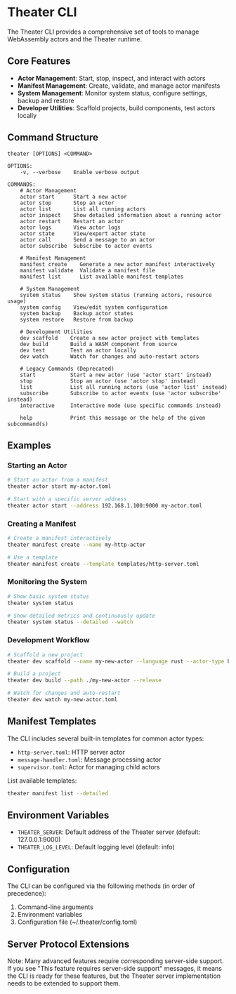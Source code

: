 # Theater CLI

The Theater CLI provides a comprehensive set of tools to manage WebAssembly actors and the Theater runtime.

## Core Features

- **Actor Management**: Start, stop, inspect, and interact with actors
- **Manifest Management**: Create, validate, and manage actor manifests
- **System Management**: Monitor system status, configure settings, backup and restore
- **Developer Utilities**: Scaffold projects, build components, test actors locally

## Command Structure

```
theater [OPTIONS] <COMMAND>

OPTIONS:
    -v, --verbose    Enable verbose output

COMMANDS:
    # Actor Management
    actor start      Start a new actor
    actor stop       Stop an actor
    actor list       List all running actors
    actor inspect    Show detailed information about a running actor
    actor restart    Restart an actor
    actor logs       View actor logs
    actor state      View/export actor state
    actor call       Send a message to an actor
    actor subscribe  Subscribe to actor events

    # Manifest Management
    manifest create    Generate a new actor manifest interactively
    manifest validate  Validate a manifest file
    manifest list      List available manifest templates

    # System Management
    system status    Show system status (running actors, resource usage)
    system config    View/edit system configuration
    system backup    Backup actor states
    system restore   Restore from backup

    # Development Utilities
    dev scaffold    Create a new actor project with templates
    dev build       Build a WASM component from source
    dev test        Test an actor locally
    dev watch       Watch for changes and auto-restart actors

    # Legacy Commands (Deprecated)
    start           Start a new actor (use 'actor start' instead)
    stop            Stop an actor (use 'actor stop' instead)
    list            List all running actors (use 'actor list' instead)
    subscribe       Subscribe to actor events (use 'actor subscribe' instead)
    interactive     Interactive mode (use specific commands instead)

    help            Print this message or the help of the given subcommand(s)
```

## Examples

### Starting an Actor

```bash
# Start an actor from a manifest
theater actor start my-actor.toml

# Start with a specific server address
theater actor start --address 192.168.1.100:9000 my-actor.toml
```

### Creating a Manifest

```bash
# Create a manifest interactively
theater manifest create --name my-http-actor

# Use a template
theater manifest create --template templates/http-server.toml
```

### Monitoring the System

```bash
# Show basic system status
theater system status

# Show detailed metrics and continuously update
theater system status --detailed --watch
```

### Development Workflow

```bash
# Scaffold a new project
theater dev scaffold --name my-new-actor --language rust --actor-type http-server

# Build a project
theater dev build --path ./my-new-actor --release

# Watch for changes and auto-restart
theater dev watch my-new-actor.toml
```

## Manifest Templates

The CLI includes several built-in templates for common actor types:

- `http-server.toml`: HTTP server actor
- `message-handler.toml`: Message processing actor
- `supervisor.toml`: Actor for managing child actors

List available templates:

```bash
theater manifest list --detailed
```

## Environment Variables

- `THEATER_SERVER`: Default address of the Theater server (default: 127.0.0.1:9000)
- `THEATER_LOG_LEVEL`: Default logging level (default: info)

## Configuration

The CLI can be configured via the following methods (in order of precedence):

1. Command-line arguments
2. Environment variables
3. Configuration file (~/.theater/config.toml)

## Server Protocol Extensions

Note: Many advanced features require corresponding server-side support. If you see "This feature requires server-side support" messages, it means the CLI is ready for these features, but the Theater server implementation needs to be extended to support them.
